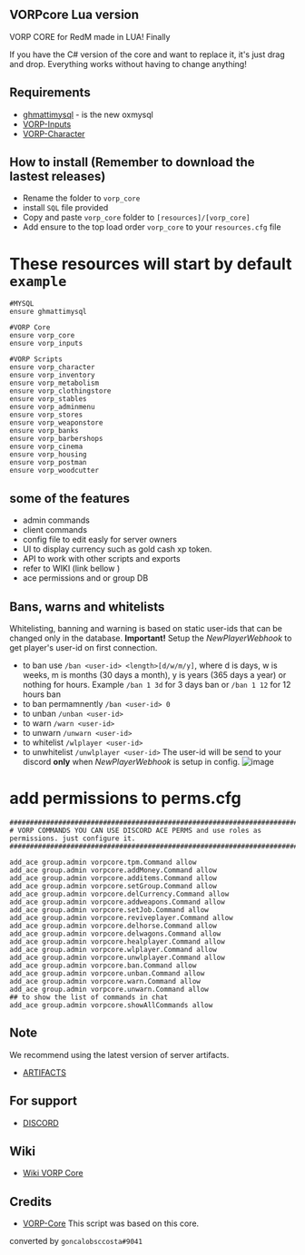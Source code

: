 ## VORPcore Lua version
VORP CORE for RedM made in LUA! Finally

If you have the C# version of the core and want to replace it, it's just drag and drop. Everything works without having to change anything!

## Requirements
- [ghmattimysql](https://github.com/VORPCORE/ghmattimysql-oxmysql) - is the new oxmysql
- [VORP-Inputs](https://github.com/VORPCORE/VORP-Inputs/releases) 
- [VORP-Character](https://github.com/VORPCORE/VORP-Character/releases)

## How to install (Remember to download the lastest releases)
* Rename the folder to ``vorp_core``
* install `SQL` file provided
* Copy and paste ``vorp_core`` folder to ``[resources]/[vorp_core]``
* Add ensure to the top load order ``vorp_core`` to your ``resources.cfg`` file


# These resources will start by default `example`
```
#MYSQL
ensure ghmattimysql

#VORP Core
ensure vorp_core
ensure vorp_inputs

#VORP Scripts
ensure vorp_character
ensure vorp_inventory
ensure vorp_metabolism
ensure vorp_clothingstore
ensure vorp_stables
ensure vorp_adminmenu
ensure vorp_stores
ensure vorp_weaponstore
ensure vorp_banks
ensure vorp_barbershops
ensure vorp_cinema
ensure vorp_housing
ensure vorp_postman
ensure vorp_woodcutter
```
## some of the features 

- admin commands 
- client commands
- config file to edit easly for server owners
- UI to display currency such as gold cash xp token.
- API to work with other scripts and exports
- refer to WIKI (link bellow )
- ace permissions and or group DB

## Bans, warns and whitelists

Whitelisting, banning and warning is based on static user-ids that can be changed only in the database. 
**Important!** Setup the *NewPlayerWebhook* to get player's user-id on first connection.
- to ban use `/ban <user-id> <length>[d/w/m/y]`, where d is days, w is weeks, m is months (30 days a month), y is years (365 days a year) or nothing for hours. Example `/ban 1 3d` for 3 days ban or `/ban 1 12` for 12 hours ban
- to ban permamnently `/ban <user-id> 0`
- to unban `/unban <user-id>`
- to warn `/warn <user-id>`
- to unwarn `/unwarn <user-id>`
- to whitelist `/wlplayer <user-id>`
- to unwhitelist `/unwlplayer <user-id>`
The user-id will be send to your discord **only** when *NewPlayerWebhook* is setup in config.
![image](https://i.imgur.com/cWlyIC8.png)

# add permissions to perms.cfg
```
#############################################################################################
# VORP COMMANDS YOU CAN USE DISCORD ACE PERMS and use roles as permissions. just configure it.
#############################################################################################

add_ace group.admin vorpcore.tpm.Command allow
add_ace group.admin vorpcore.addMoney.Command allow
add_ace group.admin vorpcore.additems.Command allow
add_ace group.admin vorpcore.setGroup.Command allow
add_ace group.admin vorpcore.delCurrency.Command allow
add_ace group.admin vorpcore.addweapons.Command allow
add_ace group.admin vorpcore.setJob.Command allow
add_ace group.admin vorpcore.reviveplayer.Command allow
add_ace group.admin vorpcore.delhorse.Command allow
add_ace group.admin vorpcore.delwagons.Command allow
add_ace group.admin vorpcore.healplayer.Command allow 
add_ace group.admin vorpcore.wlplayer.Command allow
add_ace group.admin vorpcore.unwlplayer.Command allow
add_ace group.admin vorpcore.ban.Command allow
add_ace group.admin vorpcore.unban.Command allow
add_ace group.admin vorpcore.warn.Command allow
add_ace group.admin vorpcore.unwarn.Command allow
## to show the list of commands in chat
add_ace group.admin vorpcore.showAllCommands allow

```

## Note

We recommend using the latest version of server artifacts.
- [ARTIFACTS](https://runtime.fivem.net/artifacts/fivem/build_server_windows/master/)

## For support 
- [DISCORD](https://discord.gg/DHGVAbCj7N)

## Wiki
- [Wiki VORP Core](http://docs.vorpcore.com:3000/home)

## Credits
- [VORP-Core](https://github.com/VORPCORE/VORP-Core/releases) This script was based on this core.



converted by `goncalobsccosta#9041`
